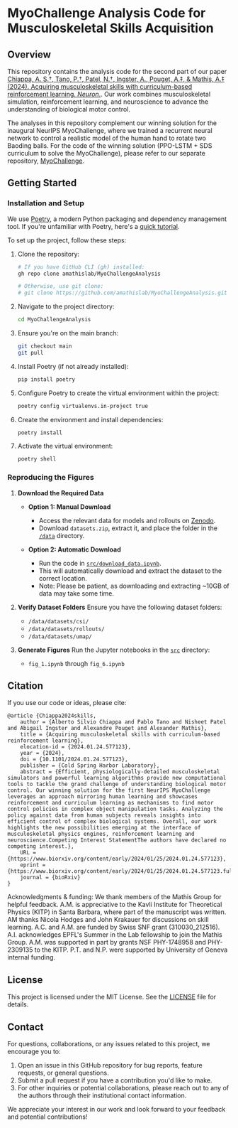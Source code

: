 # MyoChallenge Analysis Code for Musculoskeletal Skills Acquisition

## Overview

This repository contains the analysis code for the second part of our paper [Chiappa, A. S.†, Tano, P.†, Patel, N.†, Ingster, A., Pouget, A.‡, & Mathis, A.‡ (2024). Acquiring musculoskeletal skills with curriculum-based reinforcement learning. *Neuron*.](https://www.biorxiv.org/content/early/2024/01/25/2024.01.24.577123). Our work combines musculoskeletal simulation, reinforcement learning, and neuroscience to advance the understanding of biological motor control.

The analyses in this repository complement our winning solution for the inaugural NeurIPS MyoChallenge, where we trained a recurrent neural network to control a realistic model of the human hand to rotate two Baoding balls. For the code of the winning solution (PPO-LSTM + SDS curriculum to solve the MyoChallenge), please refer to our separate repository, [MyoChallenge](https://github.com/amathislab/myochallenge).

## Getting Started

### Installation and Setup

We use [Poetry](https://python-poetry.org/), a modern Python packaging and dependency management tool. If you're unfamiliar with Poetry, here's a [quick tutorial](https://www.youtube.com/watch?v=0f3moPe_bhk).

To set up the project, follow these steps:

1. Clone the repository:
   ```sh
   # If you have GitHub CLI (gh) installed:
   gh repo clone amathislab/MyoChallengeAnalysis

   # Otherwise, use git clone:
   # git clone https://github.com/amathislab/MyoChallengeAnalysis.git
   ```

2. Navigate to the project directory:
   ```sh
   cd MyoChallengeAnalysis
   ```

3. Ensure you're on the main branch:
   ```sh
   git checkout main
   git pull
   ```

4. Install Poetry (if not already installed):
   ```sh
   pip install poetry
   ```

5. Configure Poetry to create the virtual environment within the project:
   ```sh
   poetry config virtualenvs.in-project true
   ```

6. Create the environment and install dependencies:
   ```sh
   poetry install
   ```

7. Activate the virtual environment:
   ```sh
   poetry shell
   ```

### Reproducing the Figures

1. **Download the Required Data**
   - **Option 1: Manual Download**
     - Access the relevant data for models and rollouts on [Zenodo](https://zenodo.org/records/13332869).
     - Download `datasets.zip`, extract it, and place the folder in the [`/data`](/data/) directory.
   
   - **Option 2: Automatic Download**
     - Run the code in [`src/download_data.ipynb`](src/download_data.ipynb).
     - This will automatically download and extract the dataset to the correct location.
     - Note: Please be patient, as downloading and extracting ~10GB of data may take some time.

2. **Verify Dataset Folders**
   Ensure you have the following dataset folders:
   - `/data/datasets/csi/`
   - `/data/datasets/rollouts/`
   - `/data/datasets/umap/`

3. **Generate Figures**
   Run the Jupyter notebooks in the [`src`](/src/) directory:
   - `fig_1.ipynb` through `fig_6.ipynb`


## Citation

If you use our code or ideas, please cite:

```
@article {Chiappa2024skills,
	author = {Alberto Silvio Chiappa and Pablo Tano and Nisheet Patel and Abigail Ingster and Alexandre Pouget and Alexander Mathis},
	title = {Acquiring musculoskeletal skills with curriculum-based reinforcement learning},
	elocation-id = {2024.01.24.577123},
	year = {2024},
	doi = {10.1101/2024.01.24.577123},
	publisher = {Cold Spring Harbor Laboratory},
	abstract = {Efficient, physiologically-detailed musculoskeletal simulators and powerful learning algorithms provide new computational tools to tackle the grand challenge of understanding biological motor control. Our winning solution for the first NeurIPS MyoChallenge leverages an approach mirroring human learning and showcases reinforcement and curriculum learning as mechanisms to find motor control policies in complex object manipulation tasks. Analyzing the policy against data from human subjects reveals insights into efficient control of complex biological systems. Overall, our work highlights the new possibilities emerging at the interface of musculoskeletal physics engines, reinforcement learning and neuroscience.Competing Interest StatementThe authors have declared no competing interest.},
	URL = {https://www.biorxiv.org/content/early/2024/01/25/2024.01.24.577123},
	eprint = {https://www.biorxiv.org/content/early/2024/01/25/2024.01.24.577123.full.pdf},
	journal = {bioRxiv}
}
```

Acknowledgments & funding: We thank members of the Mathis Group for helpful feedback. A.M. is appreciative to the Kavli Institute for Theoretical Physics (KITP) in Santa Barbara, where part of the manuscript was written. AM thanks Nicola Hodges and John Krakauer for discussions on skill learning. A.C. and A.M. are funded by Swiss SNF grant (310030_212516). A.I. acknowledges EPFL's Summer in the Lab fellowship to join the Mathis Group. A.M. was supported in part by grants NSF PHY-1748958 and PHY-2309135 to the KITP. P.T. and N.P. were supported by University of Geneva internal funding.

## License

This project is licensed under the MIT License. See the [LICENSE](./LICENSE) file for details.

## Contact

For questions, collaborations, or any issues related to this project, we encourage you to:

1. Open an issue in this GitHub repository for bug reports, feature requests, or general questions.
2. Submit a pull request if you have a contribution you'd like to make.
3. For other inquiries or potential collaborations, please reach out to any of the authors through their institutional contact information.

We appreciate your interest in our work and look forward to your feedback and potential contributions!
